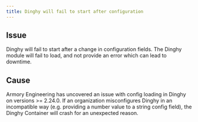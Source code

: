 ```yaml
---
title: Dinghy will fail to start after configuration
---
```


## Issue
Dinghy will fail to start after a change in configuration fields. The Dinghy module will fail to load, and not provide an error which can lead to downtime. 

## Cause
Armory Engineering has uncovered an issue with config loading in Dinghy on versions >= 2.24.0. If an organization misconfigures Dinghy in an incompatible way (e.g. providing a number value to a string config field), the Dinghy Container will crash for an unexpected reason. 

